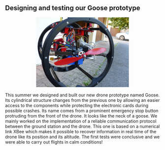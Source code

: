 ## Designing and testing our Goose prototype

<!-- ![](/images/2019-07-12_zoom-goose.jpg) -->
<div style="text-align: center;"><img src="/images/2019-07-12_zoom-goose.jpg" alt="" width="60%"/></div>

<!-- Cet été nous avons conçu et fabriqué notre nouveau prototype de drone nommé Goose.
Sa structure cylindrique change de la précédente en permettant un accès plus facile aux composants tout en protégeant les cartes électroniques lors d'éventuels crash.
Nous avons principalement travaillé à la mise en place d'un protocole de communication fiable entre la station sol et le drone.
Celui-ci est basé sur une liaison numérique XBee ce qui permet de récupérer des informations en temps réel du drone comme sa position et son altitude.
Les premiers tests ont été concluants et nous avons pu réaliser des vols dans des conditions calmes ! -->

This summer we designed and built our new drone prototype named Goose.
Its cylindrical structure changes from the previous one by allowing an easier access to the components while protecting the electronic cards during possible crashes.
Its name comes from a prominent emergency stop button protruding from the front of the drone. It looks like the neck of a goose.
We mainly worked on the implementation of a reliable communication protocol between the ground station and the drone.
This one is based on a numerical link XBee which makes it possible to recover information in real time of the drone like its position and its altitude.
The first tests were conclusive and we were able to carry out flights in calm conditions!
